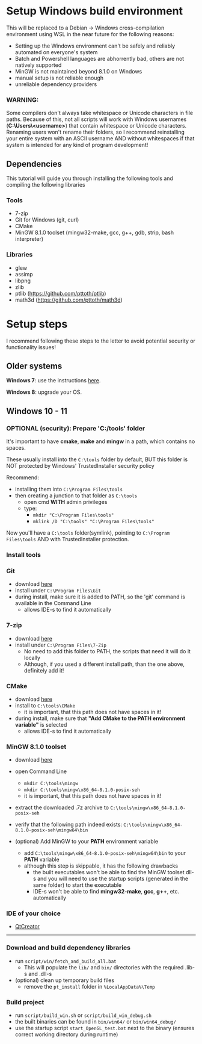 # Setup Windows build environment

This will be replaced to a Debian -> Windows cross-compilation environment using WSL in the near future for the following reasons:
- Setting up the Windows environment can't be safely and reliably automated on everyone's system
- Batch and Powershell languages are abhorrently bad, others are not natively supported
- MinGW is not maintained beyond 8.1.0 on Windows
- manual setup is not reliable enough
- unreliable dependency providers

### WARNING:

Some compilers don't always take whitespace or Unicode characters in file paths. Because of this, not all scripts will work with Windows usernames (__C:\Users\\\<username>__) that contain whitespace or Unicode characters.
Renaming users won't rename their folders, so I recommend reinstalling your entire system with an ASCII username AND without whitespaces if that system is intended for any kind of program development!

## Dependencies

This tutorial will guide you through installing the following tools and compiling the following libraries

### Tools

- 7-zip
- Git for Windows (git, curl)
- CMake
- MinGW 8.1.0 toolset (mingw32-make, gcc, g++, gdb, strip, bash interpreter)

### Libraries

- glew
- assimp
- libpng
- zlib
- ptlib (https://github.com/pttoth/ptlib)
- math3d (https://github.com/pttoth/math3d)

# Setup steps

I recommend following these steps to the letter to avoid potential security or functionality issues!

## Older systems

__Windows 7__: use the instructions [here](win7/README.md).

__Windows 8__: upgrade your OS.

## Windows 10 - 11

### OPTIONAL (security): Prepare 'C:/tools' folder
It's important to have __cmake__, __make__ and __mingw__ in a path, which contains no spaces.

These usually install into the `C:\tools` folder by default, BUT this folder is NOT protected by Windows' TrustedInstaller security policy

Recommend:
 - installing them into `C:\Program Files\tools`
 - then creating a junction to that folder as `C:\tools`
   + open cmd __WITH__ admin privileges
   + type:
     * `mkdir "C:\Program Files\tools"`
     * `mklink /D "C:\tools" "C:\Program Files\tools"`

Now you'll have a `C:\tools` folder(symlink), pointing to `C:\Program Files\tools` AND with TrustedInstaller protection.

### Install tools

### Git
- download [here](https://github.com/git-for-windows/git/releases/download/v2.47.1.windows.1/Git-2.47.1-64-bit.exe)
- install under `C:\Program Files\Git`
- during install, make sure it is added to PATH, so the 'git' command is available in the Command Line
  + allows IDE-s to find it automatically
  
### 7-zip
- download [here](https://www.7-zip.org/a/7z2409-x64.exe)
- install under `C:\Program Files\7-Zip`
  + No need to add this folder to PATH, the scripts that need it will do it locally
  + Although, if you used a different install path, than the one above, definitely add it!

### CMake
- download [here](https://github.com/Kitware/CMake/releases/download/v3.31.4/cmake-3.31.4-windows-x86_64.msi)
- install to `C:\tools\CMake`
  + it is important, that this path does not have spaces in it!
- during install, make sure that __"Add CMake to the PATH environment variable"__ is selected
  + allows IDE-s to find it automatically

### MinGW 8.1.0 toolset
- download [here](https://sourceforge.net/projects/mingw-w64/files/Toolchains%20targetting%20Win64/Personal%20Builds/mingw-builds/8.1.0/threads-posix/seh/x86_64-8.1.0-release-posix-seh-rt_v6-rev0.7z/download)
- open Command Line
  + `mkdir C:\tools\mingw`
  + `mkdir C:\tools\mingw\x86_64-8.1.0-posix-seh`
  + it is important, that this path does not have spaces in it!
- extract the downloaded .7z archive to `C:\tools\mingw\x86_64-8.1.0-posix-seh`
- verify that the following path indeed exists: `C:\tools\mingw\x86_64-8.1.0-posix-seh\mingw64\bin`

- (optional) Add MinGW to your __PATH__ environment variable
  + add `C:\tools\mingw\x86_64-8.1.0-posix-seh\mingw64\bin` to your __PATH__ variable
  + although this step is skippable, it has the following drawbacks
    * the built executables won't be able to find the MinGW toolset dll-s and you will need to use the startup scripts (generated in the same folder) to start the executable
    * IDE-s won't be able to find __mingw32-make__, __gcc__, __g++__, etc. automatically

### IDE of your choice
- [QtCreator](https://download.qt.io/official_releases/qtcreator)

---

### Download and build dependency libraries
- run `script/win/fetch_and_build_all.bat`
  + This will populate the `lib/` and `bin/` directories with the required .lib-s and .dll-s
- (optional) clean up temporary build files
  + remove the `pt_install` folder in `%LocalAppData%\Temp`
### Build project
- run `script/build_win.sh` or `script/build_win_debug.sh`
- the built binaries can be found in `bin/win64/` or `bin/win64_debug/`
- use the startup script `start_OpenGL_test.bat` next to the binary (ensures correct working directory during runtime)

